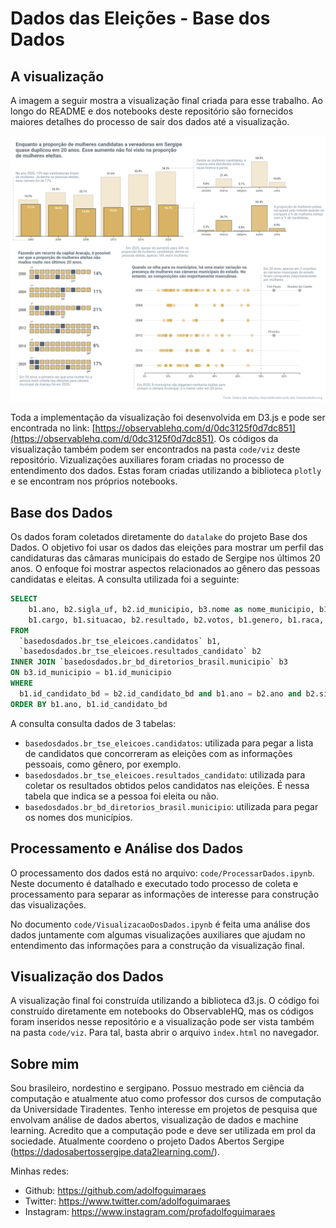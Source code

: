# Dados das Eleições - Base dos Dados

## A visualização

A imagem a seguir mostra a visualização final criada para esse trabalho. Ao longo do README e dos notebooks deste repositório são fornecidos maiores detalhes do processo de sair dos dados até a visualização. 

<img src="images/viz_final.png" /> 

Toda a implementação da visualização foi desenvolvida em D3.js e pode ser encontrada no link: [https://observablehq.com/d/0dc3125f0d7dc851](https://observablehq.com/d/0dc3125f0d7dc851). Os códigos da visualização também podem ser encontrados na pasta `code/viz` deste repositório. Vizualizações auxiliares foram criadas no processo de entendimento dos dados. Estas foram criadas utilizando a biblioteca `plotly` e se encontram nos próprios notebooks.

## Base dos Dados

Os dados foram coletados diretamente do `datalake` do projeto Base dos Dados. O objetivo foi usar os dados das eleições para mostrar um perfil das candidaturas das câmaras municipais do estado de Sergipe nos últimos 20 anos. O enfoque foi mostrar aspectos relacionados ao gênero das pessoas candidatas e eleitas. A consulta utilizada foi a seguinte: 

```sql 
SELECT 
    b1.ano, b2.sigla_uf, b2.id_municipio, b3.nome as nome_municipio, b1.tipo_eleicao, b1.id_candidato_bd, b1.nome_urna, b1.sigla_partido, 
    b1.cargo, b1.situacao, b2.resultado, b2.votos, b1.genero, b1.raca, b1.idade
FROM 
  `basedosdados.br_tse_eleicoes.candidatos` b1,
  `basedosdados.br_tse_eleicoes.resultados_candidato` b2
INNER JOIN `basedosdados.br_bd_diretorios_brasil.municipio` b3
ON b3.id_municipio = b1.id_municipio
WHERE 
  b1.id_candidato_bd = b2.id_candidato_bd and b1.ano = b2.ano and b2.sigla_uf = 'SE' and b2.cargo = 'vereador'
ORDER BY b1.ano, b1.id_candidato_bd

```

A consulta consulta dados de 3 tabelas: 

* `basedosdados.br_tse_eleicoes.candidatos`: utilizada para pegar a lista de candidatos que concorreram as eleições com as informações pessoais, como gênero, por exemplo.
* `basedosdados.br_tse_eleicoes.resultados_candidato`: utilizada para coletar os resultados obtidos pelos candidatos nas eleições. É nessa tabela que indica se a pessoa foi eleita ou não.
* `basedosdados.br_bd_diretorios_brasil.municipio`: utilizada para pegar os nomes dos municípios.

## Processamento e Análise dos Dados 

O processamento dos dados está no arquivo: `code/ProcessarDados.ipynb`. Neste documento é datalhado e executado todo processo de coleta e processamento para separar as informações de interesse para construção das visualizações. 

No documento `code/VisualizacaoDosDados.ipynb` é feita uma análise dos dados juntamente com algumas visualizações auxiliares que ajudam no entendimento das informações para a construção da visualização final. 

## Visualização dos Dados 

A visualização final foi construída utilizando a biblioteca d3.js. O código foi construído diretamente em notebooks do ObservableHQ, mas os códigos foram inseridos nesse repositório e a visualização pode ser vista também na pasta `code/viz`. Para tal, basta abrir o arquivo `index.html` no navegador. 

## Sobre mim

Sou brasileiro, nordestino e sergipano. Possuo mestrado em ciência da computação e atualmente atuo como professor dos cursos de computação da Universidade Tiradentes. Tenho interesse em projetos de pesquisa que envolvam análise de dados abertos, visualização de dados e machine learning. Acredito que a computação pode e deve ser utilizada em prol da sociedade. Atualmente coordeno o projeto Dados Abertos Sergipe (https://dadosabertossergipe.data2learning.com/).

Minhas redes:

* Github: https://github.com/adolfoguimaraes
* Twitter: https://www.twitter.com/adolfoguimaraes
* Instagram: https://www.instagram.com/profadolfoguimaraes
